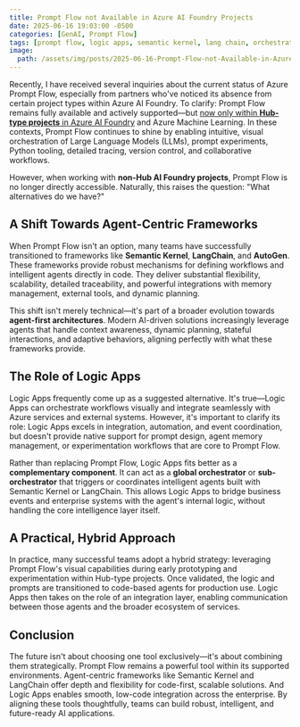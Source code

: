 ```yaml
---
title: Prompt Flow not Available in Azure AI Foundry Projects
date: 2025-06-16 19:03:00 -0500
categories: [GenAI, Prompt Flow]
tags: [prompt flow, logic apps, semantic kernel, lang chain, orchestration]
image:
  path: /assets/img/posts/2025-06-16-Prompt-Flow-not-Available-in-Azure-AI-Foundry-Projects.png
---
```


Recently, I have received several inquiries about the current status of Azure Prompt Flow, especially from partners who've noticed its absence from certain project types within Azure AI Foundry. To clarify: Prompt Flow remains fully available and actively supported—but [now only within **Hub-type projects** in Azure AI Foundry](https://learn.microsoft.com/en-us/azure/ai-foundry/how-to/flow-develop#prerequisites) and Azure Machine Learning. In these contexts, Prompt Flow continues to shine by enabling intuitive, visual orchestration of Large Language Models (LLMs), prompt experiments, Python tooling, detailed tracing, version control, and collaborative workflows.

However, when working with **non-Hub AI Foundry projects**, Prompt Flow is no longer directly accessible. Naturally, this raises the question: "What alternatives do we have?"

## A Shift Towards Agent-Centric Frameworks

When Prompt Flow isn't an option, many teams have successfully transitioned to frameworks like **Semantic Kernel**, **LangChain**, and **AutoGen**. These frameworks provide robust mechanisms for defining workflows and intelligent agents directly in code. They deliver substantial flexibility, scalability, detailed traceability, and powerful integrations with memory management, external tools, and dynamic planning.

This shift isn't merely technical—it's part of a broader evolution towards **agent-first architectures**. Modern AI-driven solutions increasingly leverage agents that handle context awareness, dynamic planning, stateful interactions, and adaptive behaviors, aligning perfectly with what these frameworks provide.

## The Role of Logic Apps

Logic Apps frequently come up as a suggested alternative. It's true—Logic Apps can orchestrate workflows visually and integrate seamlessly with Azure services and external systems. However, it's important to clarify its role: Logic Apps excels in integration, automation, and event coordination, but doesn't provide native support for prompt design, agent memory management, or experimentation workflows that are core to Prompt Flow.

Rather than replacing Prompt Flow, Logic Apps fits better as a **complementary component**. It can act as a **global orchestrator** or **sub-orchestrator** that triggers or coordinates intelligent agents built with Semantic Kernel or LangChain. This allows Logic Apps to bridge business events and enterprise systems with the agent's internal logic, without handling the core intelligence layer itself.

## A Practical, Hybrid Approach

In practice, many successful teams adopt a hybrid strategy: leveraging Prompt Flow's visual capabilities during early prototyping and experimentation within Hub-type projects. Once validated, the logic and prompts are transitioned to code-based agents for production use. Logic Apps then takes on the role of an integration layer, enabling communication between those agents and the broader ecosystem of services.

## Conclusion

The future isn't about choosing one tool exclusively—it's about combining them strategically. Prompt Flow remains a powerful tool within its supported environments. Agent-centric frameworks like Semantic Kernel and LangChain offer depth and flexibility for code-first, scalable solutions. And Logic Apps enables smooth, low-code integration across the enterprise. By aligning these tools thoughtfully, teams can build robust, intelligent, and future-ready AI applications.
